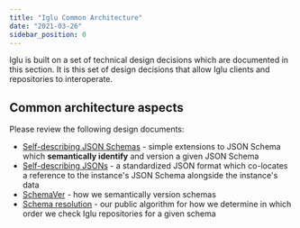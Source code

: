 ```yaml
---
title: "Iglu Common Architecture"
date: "2021-03-26"
sidebar_position: 0
---
```


Iglu is built on a set of technical design decisions which are documented in this section. It is this set of design decisions that allow Iglu clients and repositories to interoperate.

## [](https://github.com/snowplow/iglu/wiki/Common-architecture#common-architecture-aspects)Common architecture aspects

Please review the following design documents:

- [Self-describing JSON Schemas](/docs/pipeline-components-and-applications/iglu/common-architecture/self-describing-json-schemas.md) - simple extensions to JSON Schema which **semantically identify** and version a given JSON Schema
- [Self-describing JSONs](/docs/pipeline-components-and-applications/iglu/common-architecture/self-describing-jsons/index.md) - a standardized JSON format which co-locates a reference to the instance's JSON Schema alongside the instance's data
- [SchemaVer](/docs/pipeline-components-and-applications/iglu/common-architecture/schemaver.md) - how we semantically version schemas
- [Schema resolution](/docs/pipeline-components-and-applications/iglu/common-architecture/schema-resolution/index.md) - our public algorithm for how we determine in which order we check Iglu repositories for a given schema
